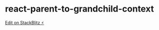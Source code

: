 # react-parent-to-grandchild-context

[Edit on StackBlitz ⚡️](https://stackblitz.com/edit/react-parent-to-grandchild-context)